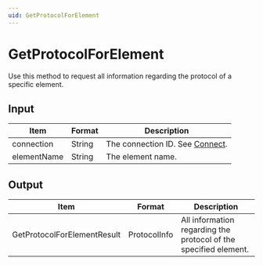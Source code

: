 ```yaml
---
uid: GetProtocolForElement
---
```


# GetProtocolForElement

Use this method to request all information regarding the protocol of a specific element.

## Input

| Item        | Format | Description                                   |
|-------------|--------|-----------------------------------------------|
| connection  | String | The connection ID. See [Connect](xref:Connect). |
| elementName | String | The element name.                             |

## Output

| Item                         | Format       | Description                                                      |
|------------------------------|--------------|------------------------------------------------------------------|
| GetProtocolForElementResult | ProtocolInfo | All information regarding the protocol of the specified element. |
